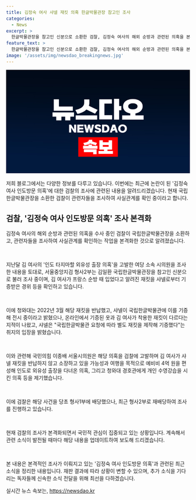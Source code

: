 ```yaml
---
title: 김정숙 여사 샤넬 재킷 의혹 한글박물관장 참고인 조사
categories:
  - News
excerpt: >
  한글박물관장을 참고인 신분으로 소환한 검찰, 김정숙 여사의 해외 순방과 관련된 의혹을 본격 수사 중. 여사의 프랑스 순방 때 입었다고 알려진 샤넬 재킷 기증 경위 등을 조사 중. 국민의힘 이종배 서울시의원은 여사에 대한 추가 의혹을 제기하며 검찰에 고발하였고, 이에 관련된 수사가 형사2부로 재배당됐다.
feature_text: >
  한글박물관장을 참고인 신분으로 소환한 검찰, 김정숙 여사의 해외 순방과 관련된 의혹을 본격 수사 중. 여사의 프랑스 순방 때 입었다고 알려진 샤넬 재킷 기증 경위 등을 조사 중. 국민의힘 이종배 서울시의원은 여사에 대한 추가 의혹을 제기하며 검찰에 고발하였고, 이에 관련된 수사가 형사2부로 재배당됐다.
image: '/assets/img/newsdao_breakingnews.jpg'
---
```


<p><img src="/assets/img/newsdao_breakingnews.jpg" alt="ranknews 속보" /></p>

<p>저희 블로그에서는 다양한 정보를 다루고 있습니다. 이번에는 최근에 논란이 된 '김정숙 여사 인도방문 의혹'에 대한 검찰의 조사에 관련된 내용을 알려드리겠습니다. 현재 국립한글박물관장을 소환한 검찰이 관련자들을 조사하여 사실관계를 확인 중이라고 합니다.</p>

<h2 data-ke-size="size26">검찰, '김정숙 여사 인도방문 의혹' 조사 본격화</h2>

<p>김정숙 여사의 해외 순방과 관련된 의혹을 수사 중인 검찰이 국립한글박물관장을 소환하고, 관련자들을 조사하여 사실관계를 확인하는 작업을 본격화한 것으로 알려졌습니다.</p>

<p data-ke-size="size16">&nbsp;</p>

<p>지난달 김 여사의 '인도 타지마할 외유성 출장 의혹'을 고발한 여당 소속 시의원을 조사한 내용을 토대로, 서울중앙지검 형사2부는 김일환 국립한글박물관장을 참고인 신분으로 불러 조사 중이며, 김 여사가 프랑스 순방 때 입었다고 알려진 재킷을 샤넬로부터 기증받은 경위 등을 확인하고 있습니다.</p>

<p data-ke-size="size16">&nbsp;</p>

<p>이에 청와대는 2022년 3월 해당 재킷을 반납했고, 샤넬이 국립한글박물관에 이를 기증해 전시 중이라고 밝혔으나, 온라인에서 기증된 옷과 김 여사가 착용한 재킷이 다르다는 지적이 나왔고, 샤넬은 "국립한글박물관 요청에 따라 별도 재킷을 제작해 기증했다"는 취지의 입장을 밝혔습니다.</p>

<p data-ke-size="size16">&nbsp;</p>

<p>이와 관련해 국민의힘 이종배 서울시의원은 해당 의혹을 검찰에 고발하며 김 여사가 샤넬 재킷을 반납하지 않고 소장하고 있을 가능성과 여행을 목적으로 예비비 4억 원을 편성해 인도로 외유성 출장을 다녀온 의혹, 그리고 청와대 경호관에게 개인 수영강습을 시킨 의혹 등을 제기했습니다.</p>

<p data-ke-size="size16">&nbsp;</p>

<p>이에 검찰은 해당 사건을 당초 형사1부에 배당했으나, 최근 형사2부로 재배당하여 조사를 진행하고 있습니다.</p>

<p data-ke-size="size16">&nbsp;</p>

<p>현재 검찰의 조사가 본격화되면서 국민적 관심이 집중되고 있는 상황입니다. 계속해서 관련 소식이 발전될 때마다 해당 내용을 업데이트하여 보도해 드리겠습니다.</p>

<p data-ke-size="size16">&nbsp;</p>

<p>본 내용은 본격적인 조사가 이뤄지고 있는 '김정숙 여사 인도방문 의혹'과 관련된 최근 소식을 정리한 내용입니다. 재판 결과에 따라 상황이 변할 수 있으며, 추가 소식을 기다리는 독자들께 신속한 소식 전달을 위해 최선을 다하겠습니다.</p>
실시간 뉴스 속보는, <a href="https://newsdao.kr" rel="dofollow">https://newsdao.kr</a>


